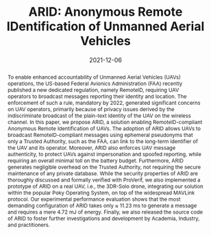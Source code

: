---
title: 'ARID: Anonymous Remote IDentification of Unmanned Aerial Vehicles'

# Authors
# A YAML list of author names
# If you created a profile for a user (e.g. the default `admin` user at `content/authors/admin/`), 
# write the username (folder name) here, and it will be replaced with their full name and linked to their profile.
authors:
- Pietro Tedeschi
- Savio Sciancalepore
- Roberto Di Pietro

# Author notes (such as 'Equal Contribution')
# A YAML list of notes for each author in the above `authors` list
author_notes: []

date: '2021-12-06'

# Date to publish webpage (NOT necessarily Bibtex publication's date).
publishDate: '2023-12-07T07:05:01.182364Z'

# Publication type.
# A single CSL publication type but formatted as a YAML list (for Hugo requirements).
publication_types:
- paper-conference

# Publication name and optional abbreviated publication name.
publication: '*Annual Computer Security Applications Conference (ACSAC) 2021*'
publication_short: ''

doi: '10.1145/3485832.3485834'

abstract: 'To enable enhanced accountability of Unmanned Aerial Vehicles (UAVs) operations, the US-based Federal Avionics Administration (FAA) recently published a new dedicated regulation, namely RemoteID, requiring UAV operators to broadcast messages reporting their identity and location. The enforcement of such a rule, mandatory by 2022, generated significant concerns on UAV operators, primarily because of privacy issues derived by the indiscriminate broadcast of the plain-text identity of the UAV on the wireless channel. In this paper, we propose ARID, a solution enabling RemoteID-compliant Anonymous Remote Identification of UAVs. The adoption of ARID allows UAVs to broadcast RemoteID-compliant messages using ephemeral pseudonyms that only a Trusted Authority, such as the FAA, can link to the long-term identifier of the UAV and its operator. Moreover, ARID also enforces UAV message authenticity, to protect UAVs against impersonation and spoofed reporting, while requiring an overall minimal toll on the battery budget. Furthermore, ARID generates negligible overhead on the Trusted Authority, not requiring the secure maintenance of any private database. While the security properties of ARID are thoroughly discussed and formally verified with ProVerif, we also implemented a prototype of ARID on a real UAV, i.e., the 3DR-Solo drone, integrating our solution within the popular Poky Operating System, on top of the widespread MAVLink protocol. Our experimental performance evaluation shows that the most demanding configuration of ARID takes only ≈ 11.23 ms to generate a message and requires a mere 4.72 mJ of energy. Finally, we also released the source code of ARID to foster further investigations and development by Academia, Industry, and practitioners.'

# Summary. An optional shortened abstract.
summary: ''

tags: []

# Display this page in a list of Featured pages?
featured: false

# Links
url_pdf: 'https://dl.acm.org/doi/pdf/10.1145/3485832.3485834'
url_code: 'https://github.com/pietrotedeschi/arid'
url_dataset: ''
url_poster: ''
url_project: ''
url_slides: ''
url_source: ''
url_video: ''

# Custom links (uncomment lines below)
# links:
# - name: Custom Link
#   url: http://example.org

# Publication image
# Add an image named `featured.jpg/png` to your page's folder then add a caption below.
image:
  caption: ''
  focal_point: ''
  preview_only: false

# Associated Projects (optional).
#   Associate this publication with one or more of your projects.
#   Simply enter your project's folder or file name without extension.
#   E.g. `projects: ['internal-project']` links to `content/project/internal-project/index.md`.
#   Otherwise, set `projects: []`.
projects: []
---
